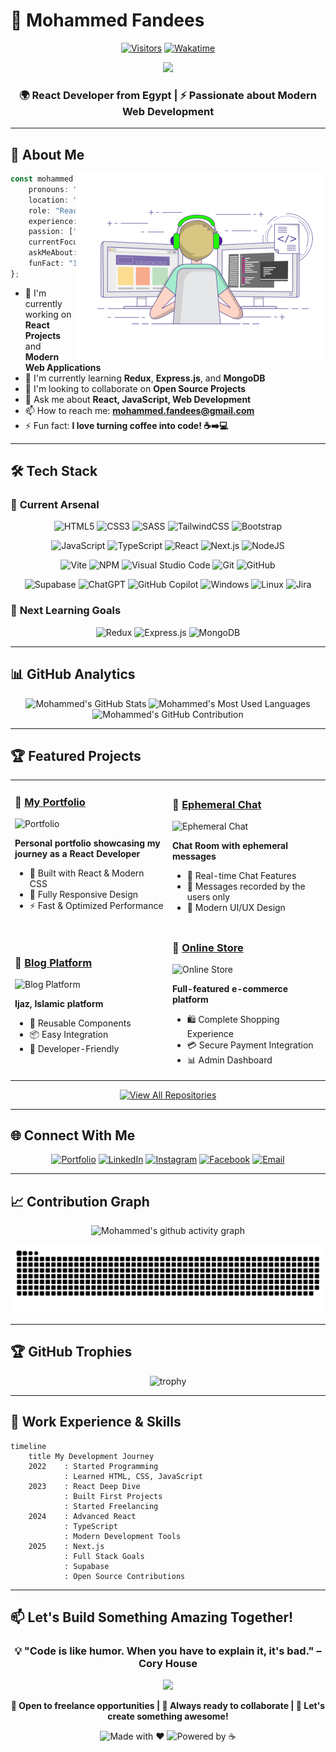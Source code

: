 # 💫 Mohammed Fandees

<div align="center">
  
[![Visitors](https://komarev.com/ghpvc/?username=mohammed-fandees&label=Profile%20Visitors&color=0e75b6&style=for-the-badge)](https://github.com/mohammed-fandees)
[![Wakatime](https://wakatime.com/badge/user/9b724250-5120-4677-a2e0-78b5979e78d1.svg?style=for-the-badge)](https://wakatime.com/@9b724250-5120-4677-a2e0-78b5979e78d1)

</div>

<div align="center">
  <img src="https://readme-typing-svg.herokuapp.com/?lines=Self%20Taught%20Programmer;React%20Developer;2%2B%20Years%20of%20Coding%20Experience;Always%20Learning%20New%20Things;From%20Egypt%20🇪🇬&font=Fira%20Code&center=true&width=440&height=45&color=f75c7e&vCenter=true&size=22&pause=1000">
</div>

<div align="center">
  
### 🌍 React Developer from Egypt | ⚡ Passionate about Modern Web Development

</div>

---

## 🚀 About Me

<img align="right" alt="Coding" width="400" src="https://raw.githubusercontent.com/devSouvik/devSouvik/master/gif3.gif">

```typescript
const mohammed = {
    pronouns: "He" | "Him",
    location: "Egypt 🇪🇬",
    role: "React Developer",
    experience: "4+ Years",
    passion: ["Coding", "Learning", "Sharing Knowledge"],
    currentFocus: "Building awesome React applications",
    askMeAbout: ["React", "JavaScript", "Web Dev", "Problem Solving"],
    funFact: "I debug with console.log and I'm proud of it! 😄"
};
```

- 🔭 I'm currently working on **React Projects** and **Modern Web Applications**
- 🌱 I'm currently learning **Redux**, **Express.js**, and **MongoDB**
- 👯 I'm looking to collaborate on **Open Source Projects**
- 💬 Ask me about **React, JavaScript, Web Development**
- 📫 How to reach me: **mohammed.fandees@gmail.com**
- ⚡ Fun fact: **I love turning coffee into code! ☕➡️💻**

---

## 🛠️ Tech Stack

### 🎯 **Current Arsenal**

<div align="center">

![HTML5](https://img.shields.io/badge/HTML5-E34F26?style=for-the-badge&logo=html5&logoColor=white)
![CSS3](https://img.shields.io/badge/CSS3-1572B6?style=for-the-badge&logo=css3&logoColor=white)
![SASS](https://img.shields.io/badge/Sass-CC6699?style=for-the-badge&logo=sass&logoColor=white)
![TailwindCSS](https://img.shields.io/badge/tailwindcss-%2338B2AC.svg?style=for-the-badge&logo=tailwind-css&logoColor=white)
![Bootstrap](https://img.shields.io/badge/Bootstrap-563D7C?style=for-the-badge&logo=bootstrap&logoColor=white)

![JavaScript](https://img.shields.io/badge/Javascript-F0DB4F?style=for-the-badge&labelColor=F0DB4F&logo=javascript&logoColor=black)
![TypeScript](https://img.shields.io/badge/typescript-%23007ACC.svg?style=for-the-badge&logo=typescript&logoColor=white)
![React](https://img.shields.io/badge/react-%2320232a.svg?style=for-the-badge&logo=react&logoColor=%2361DAFB)
![Next.js](https://img.shields.io/badge/next.js-000000?style=for-the-badge&logo=nextdotjs&logoColor=white)
![NodeJS](https://img.shields.io/badge/node.js-6DA55F?style=for-the-badge&logo=node.js&logoColor=white)

![Vite](https://img.shields.io/badge/vite-%23646CFF.svg?style=for-the-badge&logo=vite&logoColor=white)
![NPM](https://img.shields.io/badge/NPM-%23CB3837.svg?style=for-the-badge&logo=npm&logoColor=white)
![Visual Studio Code](https://img.shields.io/badge/Visual%20Studio%20Code-0078d7.svg?style=for-the-badge&logo=visual-studio-code&logoColor=white)
![Git](https://img.shields.io/badge/Git-F05032?style=for-the-badge&logo=git&logoColor=white)
![GitHub](https://img.shields.io/badge/github-%23121011.svg?style=for-the-badge&logo=github&logoColor=white)

![Supabase](https://img.shields.io/badge/Supabase-3ECF8E?style=for-the-badge&logo=supabase&logoColor=white)
![ChatGPT](https://img.shields.io/badge/chatGPT-74aa9c?style=for-the-badge&logo=openai&logoColor=white)
![GitHub Copilot](https://img.shields.io/badge/github_copilot-8957E5?style=for-the-badge&logo=github-copilot&logoColor=white)
![Windows](https://img.shields.io/badge/windows-007acc?style=for-the-badge&logo=windows&logoColor=white)
![Linux](https://img.shields.io/badge/Linux-F05032?style=for-the-badge&logo=linux&logoColor=white)
![Jira](https://img.shields.io/badge/jira-%230A0FFF.svg?style=for-the-badge&logo=jira&logoColor=white)

</div>

### 🎯 **Next Learning Goals**

<div align="center">

![Redux](https://img.shields.io/badge/Redux-593D88?style=for-the-badge&logo=redux&logoColor=white)
![Express.js](https://img.shields.io/badge/Express.js-000000?style=for-the-badge&logo=express&logoColor=white)
![MongoDB](https://img.shields.io/badge/MongoDB-4EA94B?style=for-the-badge&logo=mongodb&logoColor=white)

</div>

---

## 📊 GitHub Analytics

<div align="center">
  <img height="180em" src="https://github-readme-stats.vercel.app/api?username=mohammed-fandees&show_icons=true&count_private=true&theme=tokyonight&border_color=61dafb&bg_color=0D1117&title_color=61dafb&icon_color=61dafb" alt="Mohammed's GitHub Stats"/>
  <img height="180em" src="https://github-readme-stats.vercel.app/api/top-langs/?username=mohammed-fandees&langs_count=8&layout=compact&theme=tokyonight&border_color=61dafb&bg_color=0D1117&title_color=61dafb&icon_color=61dafb" alt="Mohammed's Most Used Languages"/>
</div>

<div align="center">
  <img src="https://github-profile-summary-cards.vercel.app/api/cards/profile-details?username=mohammed-fandees&theme=tokyonight" alt="Mohammed's GitHub Contribution"/>
</div>

---

## 🏆 Featured Projects

<div align="center">

<table>
<tr>
<td width="50%">

### 🌟 [My Portfolio](https://github.com/mohammed-fandees/my-portfolio)
![Portfolio](https://github-readme-stats.vercel.app/api/pin/?username=mohammed-fandees&repo=my-portfolio&theme=tokyonight&border_color=61dafb&bg_color=0D1117)

**Personal portfolio showcasing my journey as a React Developer**
- 🚀 Built with React & Modern CSS
- 📱 Fully Responsive Design
- ⚡ Fast & Optimized Performance

</td>
<td width="50%">

### 💫 [Ephemeral Chat](https://github.com/mohammed-fandees/ephemeral-chat)
![Ephemeral Chat](https://github-readme-stats.vercel.app/api/pin/?username=mohammed-fandees&repo=lonely&theme=tokyonight&border_color=61dafb&bg_color=0D1117)

**Chat Room with ephemeral messages**
- 🤝 Real-time Chat Features
- 👥 Messages recorded by the users only
- 🎨 Modern UI/UX Design

</td>
</tr>
<tr>
<td width="50%">

### 🧩 [Blog Platform](https://github.com/mohammed-fandees/ijaz-blog)
![Blog Platform](https://github-readme-stats.vercel.app/api/pin/?username=mohammed-fandees&repo=wedgets&theme=tokyonight&border_color=61dafb&bg_color=0D1117)

**Ijaz, Islamic platform**
- 🔧 Reusable Components
- 📦 Easy Integration
- 🎯 Developer-Friendly

</td>
<td width="50%">

### 🛒 [Online Store](https://github.com/mohammed-fandees/e-commerce)
![Online Store](https://github-readme-stats.vercel.app/api/pin/?username=mohammed-fandees&repo=online-store&theme=tokyonight&border_color=61dafb&bg_color=0D1117)

**Full-featured e-commerce platform**
- 🛍️ Complete Shopping Experience
- 💳 Secure Payment Integration
- 📊 Admin Dashboard

</td>
</tr>
</table>

</div>

<div align="center">
  
[![View All Repositories](https://img.shields.io/badge/-View%20All%20Repositories-61dafb?style=for-the-badge&logo=github&logoColor=white)](https://github.com/mohammed-fandees?tab=repositories)

</div>

---

## 🌐 Connect With Me

<div align="center">

[![Portfolio](https://img.shields.io/badge/Portfolio-FF5722?style=for-the-badge&logo=google-chrome&logoColor=white)](https://mohammed-fandeess.firebaseapp.com)
[![LinkedIn](https://img.shields.io/badge/LinkedIn-0077B5?style=for-the-badge&logo=linkedin&logoColor=white)](https://linkedin.com/in/mohammed-fandees)
[![Instagram](https://img.shields.io/badge/Instagram-E4405F?style=for-the-badge&logo=instagram&logoColor=white)](https://instagram.com/mohammed.fandees.cxo)
[![Facebook](https://img.shields.io/badge/Facebook-1877F2?style=for-the-badge&logo=facebook&logoColor=white)](https://facebook.com/mohammed.fandees.cxo)
[![Email](https://img.shields.io/badge/Email-D14836?style=for-the-badge&logo=gmail&logoColor=white)](mailto:mohammed.fandees@gmail.com)

</div>

---

## 📈 Contribution Graph

<div align="center">
  
![Mohammed's github activity graph](https://github-readme-activity-graph.vercel.app/graph?username=mohammed-fandees&theme=tokyo-night&bg_color=0D1117&color=61dafb&line=61dafb&point=ffffff&area=true&hide_border=true)

</div>

<div align="center">
  <picture>
  <source
    media="(prefers-color-scheme: dark)"
    srcset="https://raw.githubusercontent.com/platane/snk/output/github-contribution-grid-snake-dark.svg"
  />
  <source
    media="(prefers-color-scheme: light)"
    srcset="https://raw.githubusercontent.com/platane/snk/output/github-contribution-grid-snake.svg"
  />
  <img
    alt="github contribution grid snake animation"
    src="https://raw.githubusercontent.com/platane/snk/output/github-contribution-grid-snake.svg"
  />
</picture>

</div>

---

## 🏆 GitHub Trophies

<div align="center">
  
![trophy](https://github-profile-trophy.vercel.app/?username=mohammed-fandees&theme=tokyonight&no-frame=false&no-bg=false&margin-w=4&row=1)

</div>

---

## 💼 Work Experience & Skills

```mermaid
timeline
    title My Development Journey
    2022    : Started Programming
            : Learned HTML, CSS, JavaScript
    2023    : React Deep Dive
            : Built First Projects
            : Started Freelancing
    2024    : Advanced React
            : TypeScript 
            : Modern Development Tools
    2025    : Next.js
            : Full Stack Goals
            : Supabase
            : Open Source Contributions
```

---

## 📫 Let's Build Something Amazing Together!

<div align="center">

### 💡 "Code is like humor. When you have to explain it, it's bad." – Cory House

<img src="https://raw.githubusercontent.com/Trilokia/Trilokia/379277808c61ef204768a61bbc5d25bc7798ccf1/bottom_header.svg">

**💼 Open to freelance opportunities | 🤝 Always ready to collaborate | 🚀 Let's create something awesome!**

![Made with ❤️](https://img.shields.io/badge/Made%20with-❤️-red?style=for-the-badge)
![Powered by ☕](https://img.shields.io/badge/Powered%20by-☕-brown?style=for-the-badge)

</div>
